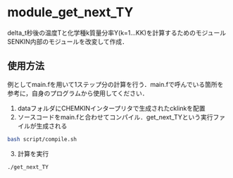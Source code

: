 # module_get_next_TY
delta_t秒後の温度Tと化学種k質量分率Y(k=1...KK)を計算するためのモジュール  
SENKIN内部のモジュールを改変して作成．  
## 使用方法
例としてmain.fを用いて1ステップ分の計算を行う．main.fで呼んでいる箇所を参考に，自身のプログラムから使用してください．
1. dataフォルダにCHEMKINインタープリタで生成されたcklinkを配置
2. ソースコードをmain.fと合わせてコンパイル．get_next_TYという実行ファイルが生成される
```bash
bash script/compile.sh
```
3. 計算を実行
```bash
./get_next_TY
```